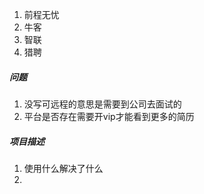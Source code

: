 1. 前程无忧
2. 牛客
3. 智联
4. 猎聘

##### 问题

1. 没写可远程的意思是需要到公司去面试的
2. 平台是否存在需要开vip才能看到更多的简历

##### 项目描述

1. 使用什么解决了什么
2. 